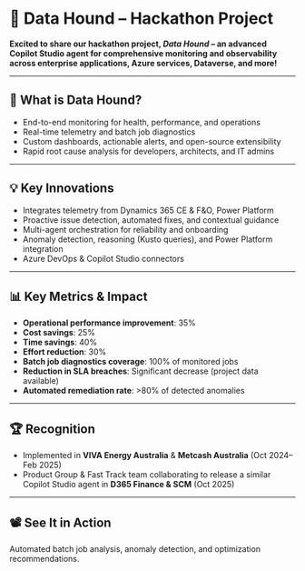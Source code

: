 # 🐾 Data Hound – Hackathon Project

**Excited to share our hackathon project, _Data Hound_ – an advanced Copilot Studio agent for comprehensive monitoring and observability across enterprise applications, Azure services, Dataverse, and more!**

---

## 🐾 What is Data Hound?

- End-to-end monitoring for health, performance, and operations  
- Real-time telemetry and batch job diagnostics  
- Custom dashboards, actionable alerts, and open-source extensibility  
- Rapid root cause analysis for developers, architects, and IT admins  

---

## 💡 Key Innovations

- Integrates telemetry from Dynamics 365 CE & F&O, Power Platform  
- Proactive issue detection, automated fixes, and contextual guidance  
- Multi-agent orchestration for reliability and onboarding  
- Anomaly detection, reasoning (Kusto queries), and Power Platform integration  
- Azure DevOps & Copilot Studio connectors  

---

## 📊 Key Metrics & Impact

- **Operational performance improvement**: 35%  
- **Cost savings**: 25%  
- **Time savings**: 40%  
- **Effort reduction**: 30%  
- **Batch job diagnostics coverage**: 100% of monitored jobs  
- **Reduction in SLA breaches**: Significant decrease (project data available)  
- **Automated remediation rate**: >80% of detected anomalies  

---

## 🏆 Recognition

- Implemented in **VIVA Energy Australia** & **Metcash Australia** (Oct 2024–Feb 2025)  
- Product Group & Fast Track team collaborating to release a similar Copilot Studio agent in **D365 Finance & SCM** (Oct 2025)  

---

## 📽️ See It in Action

Automated batch job analysis, anomaly detection, and optimization recommendations.
